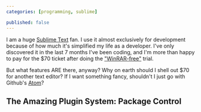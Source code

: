 ```yaml
---
categories: [programming, sublime]

published: false
---
```


I am a huge [Sublime Text](http://www.sublimetext.com/) fan. I use it almost exclusively for development because of how much it's simplified my life as a developer. I've only discovered it in the last 7 months I've been coding, and I'm more than happy to pay for the $70 ticket after doing the ["WinRAR-free"](http://blog.takipi.com/sublime-vs-atom-text-editor-battles/) trial. 

But what features ARE there, anyway? Why on earth should I shell out $70 for another text editor? If I want something fancy, shouldn't I just go with Github's [Atom]()?




## The Amazing Plugin System: Package Control